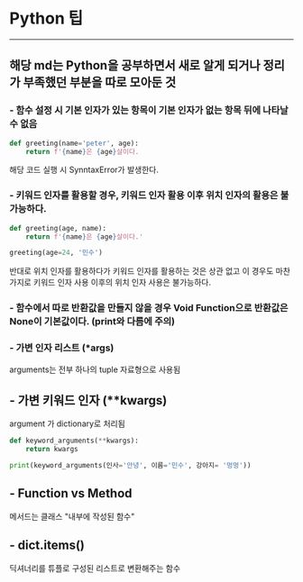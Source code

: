 # Python 팁

---

## 해당 md는 Python을 공부하면서 새로 알게 되거나 정리가 부족했던 부분을 따로 모아둔 것



### - 함수 설정 시 기본 인자가 있는 항목이 기본 인자가 없는 항목 뒤에 나타날 수 없음

```python
def greeting(name='peter', age):
    return f'{name}은 {age}살이다.
```

해당 코드 실행 시 SynntaxError가 발생한다.



### - 키워드 인자를 활용할 경우, 키워드 인자 활용 이후 위치 인자의 활용은 불가능하다.

```python
def greeting(age, name):
    return f'{name}은 {age}살이다.'

greeting(age=24, '민수')
```

반대로 위치 인자를 활용하다가 키워드 인자를 활용하는 것은 상관 없고 이 경우도 마찬가지로 키워드 인자 사용 이후의 위치 인자 사용은 불가능하다.



### - 함수에서 따로 반환값을 만들지 않을 경우 Void Function으로 반환값은 None이 기본값이다. (print와 다름에 주의)



### - 가변 인자 리스트 (*args)

arguments는 전부 하나의 tuple 자료형으로 사용됨



## - 가변 키워드 인자 (**kwargs)

argument 가 dictionary로 처리됨

```python
def keyword_arguments(**kwargs):
    return kwargs

print(keyword_arguments(인사='안녕', 이름='민수', 강아지= '멍멍'))
```



## - Function vs Method

메서드는 클래스 "내부에 작성된 함수"



## - dict.items()

딕셔너리를 튜플로 구성된 리스트로 변환해주는 함수


